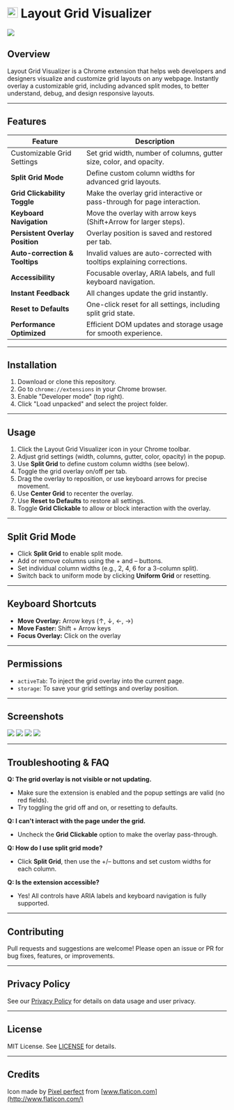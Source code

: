 # <img src="https://res.cloudinary.com/dd1qlozhf/image/upload/v1750923184/icon_ve3pat.png" width="24"/> Layout Grid Visualizer

<img src="https://res.cloudinary.com/dd1qlozhf/image/upload/v1750923154/marquee-promo-tile_gencqg.png">   

## Overview
Layout Grid Visualizer is a Chrome extension that helps web developers and designers visualize and customize grid layouts on any webpage. Instantly overlay a customizable grid, including advanced split modes, to better understand, debug, and design responsive layouts.

---

## Features

| Feature                        | Description                                                                                 |
|-------------------------------|---------------------------------------------------------------------------------------------|
| Customizable Grid Settings     | Set grid width, number of columns, gutter size, color, and opacity.                         |
| **Split Grid Mode**            | Define custom column widths for advanced grid layouts.                                       |
| **Grid Clickability Toggle**   | Make the overlay grid interactive or pass-through for page interaction.                      |
| **Keyboard Navigation**        | Move the overlay with arrow keys (Shift+Arrow for larger steps).                            |
| **Persistent Overlay Position**| Overlay position is saved and restored per tab.                                             |
| **Auto-correction & Tooltips** | Invalid values are auto-corrected with tooltips explaining corrections.                      |
| **Accessibility**              | Focusable overlay, ARIA labels, and full keyboard navigation.                                |
| **Instant Feedback**           | All changes update the grid instantly.                                                       |
| **Reset to Defaults**          | One-click reset for all settings, including split grid state.                                |
| **Performance Optimized**      | Efficient DOM updates and storage usage for smooth experience.                               |

---

## Installation

1. Download or clone this repository.
2. Go to `chrome://extensions` in your Chrome browser.
3. Enable "Developer mode" (top right).
4. Click "Load unpacked" and select the project folder.

---

## Usage

1. Click the Layout Grid Visualizer icon in your Chrome toolbar.
2. Adjust grid settings (width, columns, gutter, color, opacity) in the popup.
3. Use **Split Grid** to define custom column widths (see below).
4. Toggle the grid overlay on/off per tab.
5. Drag the overlay to reposition, or use keyboard arrows for precise movement.
6. Use **Center Grid** to recenter the overlay.
7. Use **Reset to Defaults** to restore all settings.
8. Toggle **Grid Clickable** to allow or block interaction with the overlay.

---

## Split Grid Mode

- Click **Split Grid** to enable split mode.
- Add or remove columns using the + and – buttons.
- Set individual column widths (e.g., 2, 4, 6 for a 3-column split).
- Switch back to uniform mode by clicking **Uniform Grid** or resetting.

---

## Keyboard Shortcuts

- **Move Overlay:** Arrow keys (↑, ↓, ←, →)
- **Move Faster:** Shift + Arrow keys
- **Focus Overlay:** Click on the overlay

---

## Permissions

- `activeTab`: To inject the grid overlay into the current page.
- `storage`: To save your grid settings and overlay position.

---

## Screenshots

<img src="https://res.cloudinary.com/dd1qlozhf/image/upload/v1750923154/screenshot-1_ehcl38.png">   
<img src="https://res.cloudinary.com/dd1qlozhf/image/upload/v1750923155/screenshot-2_haliy4.png">   
<img src="https://res.cloudinary.com/dd1qlozhf/image/upload/v1750923155/screenshot-4_i24771.png">   
<img src="https://res.cloudinary.com/dd1qlozhf/image/upload/v1750923155/screenshot-3_dxdnyd.png">   

---

## Troubleshooting & FAQ

**Q: The grid overlay is not visible or not updating.**
- Make sure the extension is enabled and the popup settings are valid (no red fields).
- Try toggling the grid off and on, or resetting to defaults.

**Q: I can't interact with the page under the grid.**
- Uncheck the **Grid Clickable** option to make the overlay pass-through.

**Q: How do I use split grid mode?**
- Click **Split Grid**, then use the +/– buttons and set custom widths for each column.

**Q: Is the extension accessible?**
- Yes! All controls have ARIA labels and keyboard navigation is fully supported.

---

## Contributing

Pull requests and suggestions are welcome! Please open an issue or PR for bug fixes, features, or improvements.

---

## Privacy Policy

See our [Privacy Policy](PRIVACY.md) for details on data usage and user privacy.

---

## License

MIT License. See [LICENSE](LICENSE) for details.

---

## Credits

Icon made by [Pixel perfect](https://www.flaticon.com/authors/pixel-perfect) from [www.flaticon.com](http://www.flaticon.com/)
